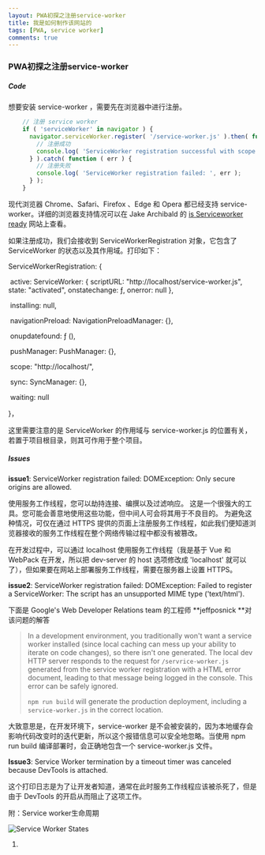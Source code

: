 

```yaml
---
layout: PWA初探之注册service-worker
title: 我是如何制作该网站的
tags: [PWA, service worker]
comments: true
---
```



### PWA初探之注册service-worker

##### Code

想要安装 service-worker ，需要先在浏览器中进行注册。

```javascript
	// 注册 service worker
	if ( 'serviceWorker' in navigator ) {
      navigator.serviceWorker.register( '/service-worker.js' ).then( function ( registration ) {
        // 注册成功
        console.log( 'ServiceWorker registration successful with scope: ', registration.scope );
      } ).catch( function ( err ) {
        // 注册失败 
        console.log( 'ServiceWorker registration failed: ', err );
      } );
    }
```

现代浏览器 Chrome、Safari、Firefox 、Edge 和 Opera 都已经支持 service-worker。详细的浏览器支持情况可以在 Jake Archibald 的 [is Serviceworker ready](https://jakearchibald.github.io/isserviceworkerready/) 网站上查看。

如果注册成功，我们会接收到 ServiceWorkerRegistration 对象，它包含了ServiceWorker 的状态以及其作用域。打印如下：

ServiceWorkerRegistration: {

​    active:
        ServiceWorker: { 
            scriptURL: "http://localhost/service-worker.js", 
            state: "activated", 
            onstatechange: ƒ, 
            onerror: null
        },

​    installing: null,

​    navigationPreload: NavigationPreloadManager: {},

​    onupdatefound: ƒ (),

​    pushManager: PushManager: {},

​    scope: "http://localhost/",

​    sync: SyncManager: {},

​    waiting: null

}，

这里需要注意的是 ServiceWorker 的作用域与 service-worker.js 的位置有关，若置于项目根目录，则其可作用于整个项目。



##### Issues

**issue1**: ServiceWorker registration failed:  DOMException: Only secure origins are allowed.

使用服务工作线程，您可以劫持连接、编撰以及过滤响应。 这是一个很强大的工具。您可能会善意地使用这些功能，但中间人可会将其用于不良目的。 为避免这种情况，可仅在通过 HTTPS 提供的页面上注册服务工作线程，如此我们便知道浏览器接收的服务工作线程在整个网络传输过程中都没有被篡改。

在开发过程中，可以通过 localhost 使用服务工作线程（我是基于 Vue 和 WebPack 在开发，所以把 dev-server 的 host 选项修改成 'localhost' 就可以了），但如果要在网站上部署服务工作线程，需要在服务器上设置 HTTPS。

**issue2**: ServiceWorker registration failed:  DOMException: Failed to register a ServiceWorker: The script has an unsupported MIME type ('text/html').

下面是 Google's Web Developer Relations team 的工程师 **jeffposnick **对该问题的解答

> In a development environment, you traditionally won't want a service worker installed (since local caching can mess up your ability to iterate on code changes), so there isn't one generated. The local dev HTTP server responds to the request for `/servrice-worker.js` generated from the service worker registration with a HTML error document, leading to that message being logged in the console. This error can be safely ignored.
>
> `npm run build` will generate the production deployment, including a `service-worker.js` in the correct location.

大致意思是，在开发环境下，service-worker 是不会被安装的，因为本地缓存会影响代码改变时的迭代更新，所以这个报错信息可以安全地忽略。当使用 npm run build 编译部署时，会正确地包含一个 service-worker.js 文件。

**Issue3**: Service Worker termination by a timeout timer was canceled because DevTools is attached.

这个打印日志是为了让开发者知道，通常在此时服务工作线程应该被杀死了，但是由于 DevTools 的开启从而阻止了这项工作。



附：Service worker生命周期

![Service Worker States](https://bitsofco.de/content/images/2016/07/Lifecycle-3.png)





1. ​
